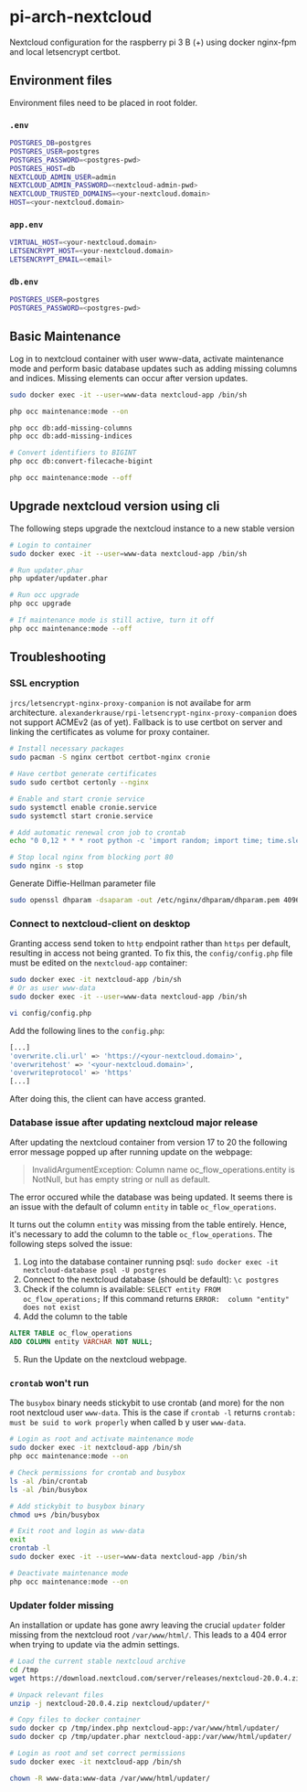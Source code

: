 # pi-arch-nextcloud

Nextcloud configuration for the raspberry pi 3 B (+) using docker nginx-fpm and local letsencrypt certbot.

## Environment files

Environment files need to be placed in root folder.

### `.env`
```bash
POSTGRES_DB=postgres
POSTGRES_USER=postgres
POSTGRES_PASSWORD=<postgres-pwd>
POSTGRES_HOST=db
NEXTCLOUD_ADMIN_USER=admin
NEXTCLOUD_ADMIN_PASSWORD=<nextcloud-admin-pwd>
NEXTCLOUD_TRUSTED_DOMAINS=<your-nextcloud.domain>
HOST=<your-nextcloud.domain>
```

### `app.env`
```bash
VIRTUAL_HOST=<your-nextcloud.domain>
LETSENCRYPT_HOST=<your-nextcloud.domain>
LETSENCRYPT_EMAIL=<email>
```

### `db.env`
```bash
POSTGRES_USER=postgres
POSTGRES_PASSWORD=<postgres-pwd>
```



## Basic Maintenance

Log in to nextcloud container with user www-data, activate maintenance mode and perform basic database updates such as adding missing columns and indices. Missing elements can occur after version updates.

```bash
sudo docker exec -it --user=www-data nextcloud-app /bin/sh

php occ maintenance:mode --on

php occ db:add-missing-columns
php occ db:add-missing-indices

# Convert identifiers to BIGINT
php occ db:convert-filecache-bigint

php occ maintenance:mode --off
```



## Upgrade nextcloud version using cli

The following steps upgrade the nextcloud instance to a new stable version

```bash
# Login to container
sudo docker exec -it --user=www-data nextcloud-app /bin/sh

# Run updater.phar
php updater/updater.phar

# Run occ upgrade
php occ upgrade

# If maintenance mode is still active, turn it off
php occ maintenance:mode --off
```



## Troubleshooting

### SSL encryption

`jrcs/letsencrypt-nginx-proxy-companion` is not availabe for arm architecture. `alexanderkrause/rpi-letsencrypt-nginx-proxy-companion` does not support ACMEv2 (as of yet). Fallback is to use certbot on server and linking the certificates as volume for proxy container.

```bash
# Install necessary packages
sudo pacman -S nginx certbot certbot-nginx cronie

# Have certbot generate certificates
sudo sudo certbot certonly --nginx

# Enable and start cronie service
sudo systemctl enable cronie.service
sudo systemctl start cronie.service

# Add automatic renewal cron job to crontab
echo "0 0,12 * * * root python -c 'import random; import time; time.sleep(random.random() * 3600)' && certbot renew" | sudo tee -a /etc/crontab > /dev/null

# Stop local nginx from blocking port 80
sudo nginx -s stop
```

Generate Diffie-Hellman parameter file

```bash
sudo openssl dhparam -dsaparam -out /etc/nginx/dhparam/dhparam.pem 4096
```

### Connect to nextcloud-client on desktop

Granting access send token to `http` endpoint rather than `https` per default, resulting in access not being granted. To fix this, the `config/config.php` file must be edited on the `nextcloud-app` container:

```bash
sudo docker exec -it nextcloud-app /bin/sh
# Or as user www-data
sudo docker exec -it --user=www-data nextcloud-app /bin/sh

vi config/config.php
```

Add the following lines to the `config.php`:

```bash
[...]
'overwrite.cli.url' => 'https://<your-nextcloud.domain>',
'overwritehost' => '<your-nextcloud.domain>',
'overwriteprotocol' => 'https'
[...]
```

After doing this, the client can have access granted.

### Database issue after updating nextcloud major release

After updating the nextcloud container from version 17 to 20 the following error message popped up after running update on the webpage:

> InvalidArgumentException: Column name oc_flow_operations.entity is NotNull, but has empty string or null as default.

The error occured while the database was being updated. It seems there is an issue with the default of column `entity` in table `oc_flow_operations`.

It turns out the column `entity` was missing from the table entirely. Hence, it's necessary to add the column to the table `oc_flow_operations`. The following steps solved the issue:

1. Log into the database container running psql:
`sudo docker exec -it nextcloud-database psql -U postgres`
2. Connect to the nextcloud database (should be default):
`\c postgres`
3. Check if the column is available:
`SELECT entity FROM oc_flow_operations;`
If this command returns
`ERROR:  column "entity" does not exist`
4. Add the column to the table
```sql
ALTER TABLE oc_flow_operations
ADD COLUMN entity VARCHAR NOT NULL;
```
5. Run the Update on the nextcloud webpage.

### `crontab` won't run

The `busybox` binary needs stickybit to use crontab (and more) for the non root nextcloud user `www-data`. This is the case if `crontab -l` returns `crontab: must be suid to work properly` when called b y user `www-data`.

```bash
# Login as root and activate maintenance mode
sudo docker exec -it nextcloud-app /bin/sh
php occ maintenance:mode --on

# Check permissions for crontab and busybox
ls -al /bin/crontab
ls -al /bin/busybox

# Add stickybit to busybox binary
chmod u+s /bin/busybox

# Exit root and login as www-data
exit
crontab -l
sudo docker exec -it --user=www-data nextcloud-app /bin/sh

# Deactivate maintenance mode
php occ maintenance:mode --on
```

### Updater folder missing

An installation or update has gone awry leaving the crucial `updater` folder missing from the nextcloud root `/var/www/html/`. This leads to a 404 error when trying to update via the admin settings.

```bash
# Load the current stable nextcloud archive
cd /tmp
wget https://download.nextcloud.com/server/releases/nextcloud-20.0.4.zip

# Unpack relevant files
unzip -j nextcloud-20.0.4.zip nextcloud/updater/*

# Copy files to docker container
sudo docker cp /tmp/index.php nextcloud-app:/var/www/html/updater/
sudo docker cp /tmp/updater.phar nextcloud-app:/var/www/html/updater/

# Login as root and set correct permissions
sudo docker exec -it nextcloud-app /bin/sh

chown -R www-data:www-data /var/www/html/updater/
```



